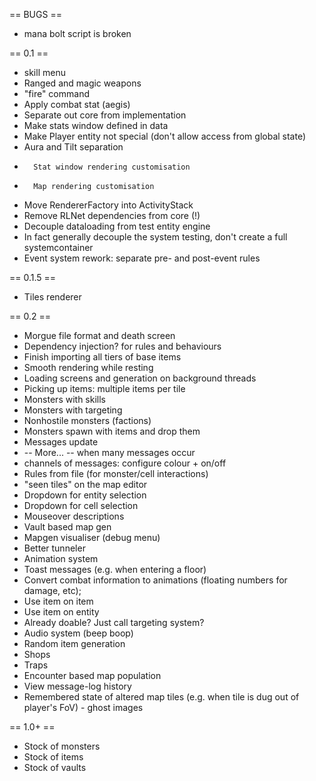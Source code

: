 == BUGS ==

- mana bolt script is broken

== 0.1 ==

- skill menu
- Ranged and magic weapons
- 	"fire" command
- 	Apply combat stat (aegis)
- Separate out core from implementation
- 	Make stats window defined in data
- 	Make Player entity not special (don't allow access from global state)
- 	Aura and Tilt separation
- 		Stat window rendering customisation
- 		Map rendering customisation
- Move RendererFactory into ActivityStack
- Remove RLNet dependencies from core (!)
- Decouple dataloading from test entity engine
-	In fact generally decouple the system testing, don't create a full systemcontainer
- Event system rework: separate pre- and post-event rules

== 0.1.5 ==
- Tiles renderer

== 0.2 ==
- Morgue file format and death screen
- Dependency injection? for rules and behaviours
- Finish importing all tiers of base items
- Smooth rendering while resting
- Loading screens and generation on background threads
- Picking up items: multiple items per tile
- Monsters with skills
- 	Monsters with targeting
- Nonhostile monsters (factions)
- Monsters spawn with items and drop them
- Messages update
- 	-- More... -- when many messages occur
- 	channels of messages: configure colour + on/off
- Rules from file (for monster/cell interactions)
- "seen tiles" on the map editor
- Dropdown for entity selection
- Dropdown for cell selection
- Mouseover descriptions
- Vault based map gen
- Mapgen visualiser (debug menu)
- Better tunneler
- Animation system
- 	Toast messages (e.g. when entering a floor)
- 	Convert combat information to animations (floating numbers for damage, etc);
- Use item on item
- Use item on entity
- 	Already doable? Just call targeting system?
- Audio system (beep boop)
- Random item generation
- Shops
- Traps
- Encounter based map population
- View message-log history
- Remembered state of altered map tiles (e.g. when tile is dug out of player's FoV) - ghost images

== 1.0+ ==

- Stock of monsters
- Stock of items
- Stock of vaults